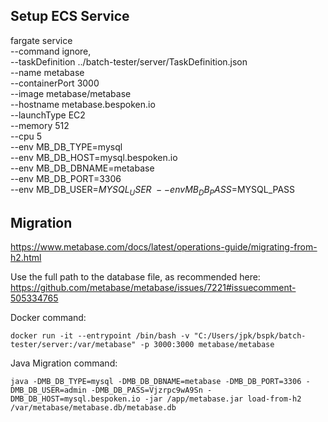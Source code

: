 ## Setup ECS Service
fargate service \
  --command ignore, \
  --taskDefinition ../batch-tester/server/TaskDefinition.json \
  --name metabase \
  --containerPort 3000 \
  --image metabase/metabase \
  --hostname metabase.bespoken.io \
  --launchType EC2 \
  --memory 512 \
  --cpu 5 \
  --env MB_DB_TYPE=mysql \
  --env MB_DB_HOST=mysql.bespoken.io \
  --env MB_DB_DBNAME=metabase \
  --env MB_DB_PORT=3306 \
  --env MB_DB_USER=$MYSQL_USER \
  --env MB_DB_PASS=$MYSQL_PASS

## Migration
https://www.metabase.com/docs/latest/operations-guide/migrating-from-h2.html

Use the full path to the database file, as recommended here:  
https://github.com/metabase/metabase/issues/7221#issuecomment-505334765

Docker command:  
```
docker run -it --entrypoint /bin/bash -v "C:/Users/jpk/bspk/batch-tester/server:/var/metabase" -p 3000:3000 metabase/metabase
```

Java Migration command:
```
java -DMB_DB_TYPE=mysql -DMB_DB_DBNAME=metabase -DMB_DB_PORT=3306 -DMB_DB_USER=admin -DMB_DB_PASS=Vjzrpc9wA9Sn -DMB_DB_HOST=mysql.bespoken.io -jar /app/metabase.jar load-from-h2 /var/metabase/metabase.db/metabase.db
```

